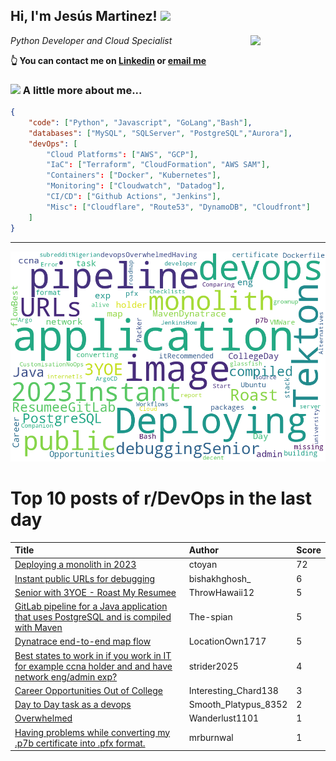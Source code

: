 <!--
**jmartinezl/jmartinezl** is a ✨ _special_ ✨ repository because its `README.md` (this file) appears on your GitHub profile.

Here are some ideas to get you started:

- 🔭 I’m currently working on ...
- 🌱 I’m currently learning ...
- 👯 I’m looking to collaborate on ...
- 🤔 I’m looking for help with ...
- 💬 Ask me about ...
- 📫 How to reach me: ...
- 😄 Pronouns: ...
- ⚡ Fun fact: ...
-->

<h2>Hi, I'm Jesús Martinez! <img src="https://media.giphy.com/media/WUlplcMpOCEmTGBtBW/giphy.gif" width="30"> </h2>
<img align='right' src="https://media.giphy.com/media/NytMLKyiaIh6VH9SPm/giphy.gif" width="120">
<p><em>Python Developer and Cloud Specialist
</em></p>

**👆 You can contact me on [Linkedin](https://www.linkedin.com/in/jes%C3%BAs-martinez-2b7b10104/) or [email me](mailto:jesus.mtz.lorenzo@gmail.com)**

### <img src="https://media.giphy.com/media/VgCDAzcKvsR6OM0uWg/giphy.gif" width="50"> A little more about me...  

```json
{
    "code": ["Python", "Javascript", "GoLang","Bash"],
    "databases": ["MySQL", "SQLServer", "PostgreSQL","Aurora"],
    "devOps": [
        "Cloud Platforms": ["AWS", "GCP"],
        "IaC": ["Terraform", "CloudFormation", "AWS SAM"],
        "Containers": ["Docker", "Kubernetes"],
        "Monitoring": ["Cloudwatch", "Datadog"],
        "CI/CD": ["Github Actions", "Jenkins"],
        "Misc": ["Cloudflare", "Route53", "DynamoDB", "Cloudfront"]
    ]
}
```
---

![Wordcloud](./cloud.png)

# Top 10 posts of r/DevOps in the last day

| Title | Author | Score |
|:---|:---|:---|
| [Deploying a monolith in 2023](https://www.reddit.com/r/devops/comments/12wfb91/deploying_a_monolith_in_2023/) | ctoyan | 72 |
| [Instant public URLs for debugging](https://www.reddit.com/r/devops/comments/12x52j3/instant_public_urls_for_debugging/) | bishakhghosh_ | 6 |
| [Senior with 3YOE - Roast My Resumee](https://www.reddit.com/r/devops/comments/12x7jab/senior_with_3yoe_roast_my_resumee/) | ThrowHawaii12 | 5 |
| [GitLab pipeline for a Java application that uses PostgreSQL and is compiled with Maven](https://www.reddit.com/r/devops/comments/12wzz3i/gitlab_pipeline_for_a_java_application_that_uses/) | The-spian | 5 |
| [Dynatrace end-to-end map flow](https://www.reddit.com/r/devops/comments/12wmlbq/dynatrace_endtoend_map_flow/) | LocationOwn1717 | 5 |
| [Best states to work in if you work in IT for example ccna holder and and have network eng/admin exp?](https://www.reddit.com/r/devops/comments/12x554q/best_states_to_work_in_if_you_work_in_it_for/) | strider2025 | 4 |
| [Career Opportunities Out of College](https://www.reddit.com/r/devops/comments/12x0o0b/career_opportunities_out_of_college/) | Interesting_Chard138 | 3 |
| [Day to Day task as a devops](https://www.reddit.com/r/devops/comments/12x74ye/day_to_day_task_as_a_devops/) | Smooth_Platypus_8352 | 2 |
| [Overwhelmed](https://www.reddit.com/r/devops/comments/12wt2ee/overwhelmed/) | Wanderlust1101 | 1 |
| [Having problems while converting my .p7b certificate into .pfx format.](https://www.reddit.com/r/devops/comments/12x2j2o/having_problems_while_converting_my_p7b/) | mrburnwal | 1 |
